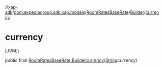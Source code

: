 //[xap-sdk](../../../../index.md)/[com.expediagroup.sdk.xap.models](../../index.md)/[RoomRatesBaseRate](../index.md)/[Builder](index.md)/[currency](currency.md)

# currency

[JVM]\

public final [RoomRatesBaseRate.Builder](index.md)[currency](currency.md)([String](https://docs.oracle.com/javase/8/docs/api/java/lang/String.html)currency)
